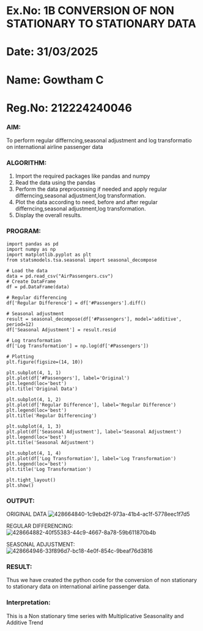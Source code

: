 # Ex.No: 1B                     CONVERSION OF NON STATIONARY TO STATIONARY DATA
# Date: 31/03/2025
# Name: Gowtham C
# Reg.No: 212224240046

### AIM:
To perform regular differncing,seasonal adjustment and log transformatio on international airline passenger data
### ALGORITHM:
1. Import the required packages like pandas and numpy
2. Read the data using the pandas
3. Perform the data preprocessing if needed and apply regular differncing,seasonal adjustment,log transformation.
4. Plot the data according to need, before and after regular differncing,seasonal adjustment,log transformation.
5. Display the overall results.
### PROGRAM:
~~~
import pandas as pd
import numpy as np
import matplotlib.pyplot as plt
from statsmodels.tsa.seasonal import seasonal_decompose

# Load the data
data = pd.read_csv("AirPassengers.csv")
# Create DataFrame
df = pd.DataFrame(data)

# Regular differencing
df['Regular Difference'] = df['#Passengers'].diff()

# Seasonal adjustment
result = seasonal_decompose(df['#Passengers'], model='additive', period=12)
df['Seasonal Adjustment'] = result.resid

# Log transformation
df['Log Transformation'] = np.log(df['#Passengers'])

# Plotting
plt.figure(figsize=(14, 10))

plt.subplot(4, 1, 1)
plt.plot(df['#Passengers'], label='Original')
plt.legend(loc='best')
plt.title('Original Data')

plt.subplot(4, 1, 2)
plt.plot(df['Regular Difference'], label='Regular Difference')
plt.legend(loc='best')
plt.title('Regular Differencing')

plt.subplot(4, 1, 3)
plt.plot(df['Seasonal Adjustment'], label='Seasonal Adjustment')
plt.legend(loc='best')
plt.title('Seasonal Adjustment')

plt.subplot(4, 1, 4)
plt.plot(df['Log Transformation'], label='Log Transformation')
plt.legend(loc='best')
plt.title('Log Transformation')

plt.tight_layout()
plt.show()

~~~

### OUTPUT:
ORIGINAL DATA
![428664840-1c9ebd2f-973a-41b4-ac1f-5778eec1f7d5](https://github.com/user-attachments/assets/4af4d787-311e-48ed-bd1b-bad26626009c)


REGULAR DIFFERENCING:
![428664882-40f55383-44c9-4667-8a78-59b611870b4b](https://github.com/user-attachments/assets/df1aad03-0b7a-4043-88e0-a3e310f7d206)


SEASONAL ADJUSTMENT:
![428664946-33f896d7-bc18-4e0f-854c-9beaf76d3816](https://github.com/user-attachments/assets/c6ebea98-f053-45b8-a28e-da76ade72ada)

### RESULT:
Thus we have created the python code for the conversion of non stationary to stationary data on international airline passenger data.

### Interpretation:
This is a Non stationary time series with Multiplicative Seasonality and Additive Trend

